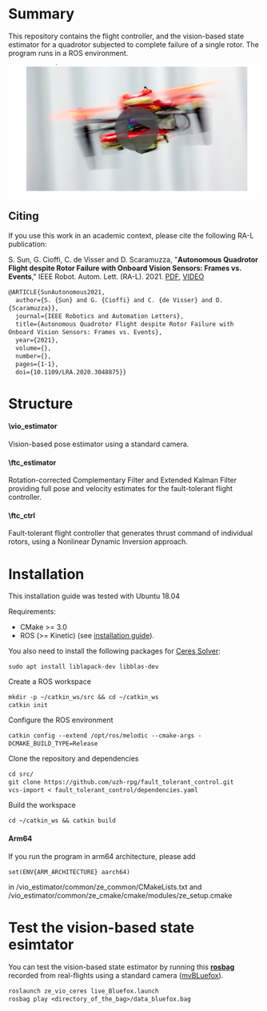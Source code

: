 

# Summary
This repository contains the flight controller, and the vision-based state estimator for a quadrotor subjected to complete failure of a single rotor. The program runs in a ROS environment. 

<!--
<p align="center">
  <img src="./img/ftc.gif" alt="ftc">
</p>
<!--A general structure is given as follows  -->

[![IMAGE ALT TEXT HERE](./img/video.png)](https://youtu.be/Ww8u0KH7Ugs)

## Citing
If you use this work in an academic context, please cite the following RA-L publication:

S. Sun, G. Cioffi, C. de Visser and D. Scaramuzza,
"**Autonomous Quadrotor Flight despite Rotor Failure with Onboard Vision Sensors: Frames vs. Events**,"
IEEE Robot. Autom. Lett. (RA-L). 2021. [PDF](http://rpg.ifi.uzh.ch/docs/RAL21_Sun.pdf), [VIDEO](https://youtu.be/Ww8u0KH7Ugs)

    @ARTICLE{SunAutonomous2021,
	  author={S. {Sun} and G. {Cioffi} and C. {de Visser} and D. {Scaramuzza}},
	  journal={IEEE Robotics and Automation Letters}, 
	  title={Autonomous Quadrotor Flight despite Rotor Failure with Onboard Vision Sensors: Frames vs. Events}, 
	  year={2021},
	  volume={},
	  number={},
	  pages={1-1},
	  doi={10.1109/LRA.2020.3048875}}  
	  
# Structure

#### \vio_estimator
Vision-based pose estimator using a standard camera. 
#### \ftc_estimator
Rotation-corrected Complementary Filter and Extended Kalman Filter providing full pose and velocity estimates for the fault-tolerant flight controller. 
#### \ftc_ctrl
Fault-tolerant flight controller that generates thrust command of individual rotors, using a Nonlinear Dynamic Inversion approach.

# Installation
This installation guide was tested with Ubuntu 18.04

Requirements:
- CMake >= 3.0
- ROS (>= Kinetic) (see [installation guide](http://wiki.ros.org/ROS/Installation)).

You also need to install the following packages for [Ceres Solver](http://ceres-solver.org/):

    sudo apt install liblapack-dev libblas-dev

Create a ROS workspace

    mkdir -p ~/catkin_ws/src && cd ~/catkin_ws
    catkin init
Configure the ROS environment

    catkin config --extend /opt/ros/melodic --cmake-args -DCMAKE_BUILD_TYPE=Release

Clone the repository and dependencies

    cd src/
    git clone https://github.com/uzh-rpg/fault_tolerant_control.git
    vcs-import < fault_tolerant_control/dependencies.yaml
   
Build the workspace

	cd ~/catkin_ws && catkin build
#### Arm64
If you run the program in arm64 architecture, please add 

	set(ENV{ARM_ARCHITECTURE} aarch64)

in /vio_estimator/common/ze_common/CMakeLists.txt and /vio_estimator/common/ze_cmake/cmake/modules/ze_setup.cmake

# Test the vision-based state esimtator
You can test the vision-based state estimator by running this [**rosbag**](https://seafile.ifi.uzh.ch/d/44ac95d256124af287a3/) recorded from real-flights using a standard camera ([mvBLuefox](https://www.matrix-vision.com/USB2.0-industrial-camera-mvbluefox.html)). 

	roslaunch ze_vio_ceres live_Bluefox.launch
	rosbag play <directory_of_the_bag>/data_bluefox.bag
<!--#### PS: Due to copyright reasons, we cannot release the event-based estimator until 2022. 
	
# Simulation
You can test the flight controller in [RotorS](https://github.com/ethz-asl/rotors_simulator), a MAV gazebo simulator. First of all, please install [Gazebo](http://gazebosim.org/tutorials?tut=ros_installing&cat=connect_ros). 

Then run the following launch file 

	roslaunch ftc_ctrl testSim.launch

The drone is ready to fly in the simulator. We provide some simple commands in the /scripts folder 
	
	roscd ftc_ctrl && cd scripts
To take off, please type

	./start_rotors.sh hummingbird

Then you can switch one motor off by running the script

	./stop_rotor.sh hummingbird
You may decide which rotor to  be turned off in [simulation.yaml](https://github.com/uzh-rpg/fault_tolerant_control/blob/master/ftc_ctrl/parameters/simulation.yaml).

To control the quadrotor to a way point, e.g., xyz = [1.0 2.0 3.0], use the script

	./reference.sh 1.0 2.0 3.0 hummingbird
 
# Real flight test
You may reproduce our experiments in real flights, if you have 
- A mvBluefox camera and it's [ROS driver](https://github.com/KumarRobotics/bluefox2).
- A [Terarranger-One](https://www.terabee.com/shop/lidar-tof-range-finders/teraranger-one/) range sensor and it's [ROS_driver](http://wiki.ros.org/teraranger).
- A quadrotor that you can control the thrust of each individual rotor.
- A Joystick.
- Safety nets ;)

To start the flight controller, please run
	
	roslaunch ftc_ctrl test.launch

The controller will publish rotor thrust command in a rostopic 

	/control_command/rotor_thrust 
You can feed these command to your low-level motor controller.

### Add the vision-based estimator into the loop
Once the drone starts hovering before one motor is switched off, you can start the state estimator by running the following launch files:

	roslaunch ze_vio_ceres live_Bluefox.launch

The estimated state will be published in the ROS topic

	/state_est
which is used by the flight controller.


